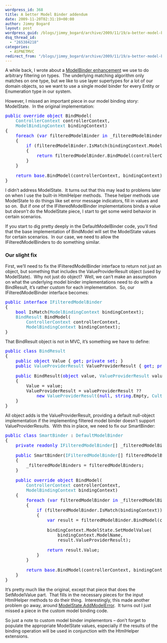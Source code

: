 ```yaml
---
wordpress_id: 368
title: A better Model Binder addendum
date: 2009-11-20T02:31:19+00:00
author: Jimmy Bogard
layout: post
wordpress_guid: /blogs/jimmy_bogard/archive/2009/11/19/a-better-model-binder-addendum.aspx
dsq_thread_id:
  - "265384218"
categories:
  - ASPNETMVC
redirect_from: "/blogs/jimmy_bogard/archive/2009/11/19/a-better-model-binder-addendum.aspx/"
---
```

A while back, I wrote about a [ModelBinder enhancement](http://www.lostechies.com/blogs/jimmy_bogard/archive/2009/03/17/a-better-model-binder.aspx) we use to do arbitrary filtering on types.&#160; The underlying matching algorithm only matches on one type, but we like to use layer supertypes for a lot of our domain objects, so we want to use a single model binder for every Entity or Enumeration type in our system.

However, I missed an important piece in our model binding story: ModelState.&#160; In the original implementation:

<pre><span style="color: blue">public override object </span>BindModel(
    <span style="color: #2b91af">ControllerContext </span>controllerContext, 
    <span style="color: #2b91af">ModelBindingContext </span>bindingContext)
{
    <span style="color: blue">foreach </span>(<span style="color: blue">var </span>filteredModelBinder <span style="color: blue">in </span>_filteredModelBinders)
    {
        <span style="color: blue">if </span>(filteredModelBinder.IsMatch(bindingContext.ModelType))
        {
            <span style="color: blue">return </span>filteredModelBinder.BindModel(controllerContext, bindingContext);
        }
    }

    <span style="color: blue">return base</span>.BindModel(controllerContext, bindingContext);
}</pre>

[](http://11011.net/software/vspaste)

I didn’t address ModelState.&#160; It turns out that this may lead to problems later on when I use the built-in HtmlHelper methods.&#160; These helper methods use ModelState to do things like set error message indicators, fill in values and so on.&#160; But if one of the IFilteredModelBinder implementations binds a value but _doesn’t_ do the ModelState piece, I start to get some weird behavior in certain scenarios.

If you start to dig pretty deeply in the DefaultModelBinder code, you’ll find that the base implementation of BindModel will set the ModelState values for certain scenarios.&#160; In our case, we need to allow the IFilteredModelBinders to do something similar.

### Our slight fix

First, we’ll need to fix the IFilteredModelBinder interface to return not just an object, but something that includes the ValueProviderResult object (used by ModelState).&#160; Why not just do object?&#160; Well, we can’t make an assumption on what the underlying model binder implementations need to do with a BindResult, it’s rather custom for each implementation.&#160; So, our IFilteredModelBinder interface becomes:

<pre><span style="color: blue">public interface </span><span style="color: #2b91af">IFilteredModelBinder
</span>{
    <span style="color: blue">bool </span>IsMatch(<span style="color: #2b91af">ModelBindingContext </span>bindingContext);
    <span style="color: #2b91af">BindResult </span>BindModel(
        <span style="color: #2b91af">ControllerContext </span>controllerContext, 
        <span style="color: #2b91af">ModelBindingContext </span>bindingContext);
}</pre>

That BindResult object is not in MVC, it’s something we have to define:

<pre><span style="color: blue">public class </span><span style="color: #2b91af">BindResult
</span>{
    <span style="color: blue">public object </span>Value { <span style="color: blue">get</span>; <span style="color: blue">private set</span>; }
    <span style="color: blue">public </span><span style="color: #2b91af">ValueProviderResult </span>ValueProviderResult { <span style="color: blue">get</span>; <span style="color: blue">private set</span>; }

    <span style="color: blue">public </span>BindResult(<span style="color: blue">object </span>value, <span style="color: #2b91af">ValueProviderResult </span>valueProviderResult)
    {
        Value = value;
        ValueProviderResult = valueProviderResult ?? 
            <span style="color: blue">new </span><span style="color: #2b91af">ValueProviderResult</span>(<span style="color: blue">null</span>, <span style="color: blue">string</span>.Empty, <span style="color: #2b91af">CultureInfo</span>.CurrentCulture);
    }
}</pre>

[](http://11011.net/software/vspaste)

All object adds is the ValueProviderResult, providing a default null-object implementation if the implementing filtered model binder doesn’t support ValueProviderResults.&#160; With this in place, we need to fix our SmartBinder:

<pre><span style="color: blue">public class </span><span style="color: #2b91af">SmartBinder </span>: <span style="color: #2b91af">DefaultModelBinder
</span>{
    <span style="color: blue">private readonly </span><span style="color: #2b91af">IFilteredModelBinder</span>[] _filteredModelBinders;

    <span style="color: blue">public </span>SmartBinder(<span style="color: #2b91af">IFilteredModelBinder</span>[] filteredModelBinders)
    {
        _filteredModelBinders = filteredModelBinders;
    }

    <span style="color: blue">public override object </span>BindModel(
        <span style="color: #2b91af">ControllerContext </span>controllerContext, 
        <span style="color: #2b91af">ModelBindingContext </span>bindingContext)
    {
        <span style="color: blue">foreach </span>(<span style="color: blue">var </span>filteredModelBinder <span style="color: blue">in </span>_filteredModelBinders)
        {
            <span style="color: blue">if </span>(filteredModelBinder.IsMatch(bindingContext))
            {
                <span style="color: blue">var </span>result = filteredModelBinder.BindModel(controllerContext, bindingContext);

                bindingContext.ModelState.SetModelValue(
                    bindingContext.ModelName, 
                    result.ValueProviderResult);

                <span style="color: blue">return </span>result.Value;
            }
        }

        <span style="color: blue">return base</span>.BindModel(controllerContext, bindingContext);
    }
}</pre>

[](http://11011.net/software/vspaste)

It’s pretty much like the original, except that piece that does the SetModelValue part.&#160; That fills in the necessary pieces for the input HtmlHelper methods to do their thing.&#160; Interestingly, this made another problem go away, around [ModelState.AddModelError](http://www.lostechies.com/blogs/jimmy_bogard/archive/2009/03/26/mvc-beta-to-rtw-upgrade-issue-addmodelerror-and-nullreferenceexceptions.aspx).&#160; It turns out I just missed a piece in the custom model binding code.

So just a note to custom model binder implementors – don’t forget to populate the appropriate ModelState values, especially if the results of the binding operation will be used in conjunction with the HtmlHelper extensions.